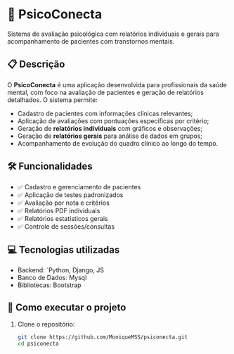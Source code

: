 # 🧠 PsicoConecta

Sistema de avaliação psicológica com relatórios individuais e gerais para acompanhamento de pacientes com transtornos mentais.

## 📋 Descrição

O **PsicoConecta** é uma aplicação desenvolvida para profissionais da saúde mental, com foco na avaliação de pacientes e geração de relatórios detalhados. O sistema permite:

- Cadastro de pacientes com informações clínicas relevantes;
- Aplicação de avaliações com pontuações específicas por critério;
- Geração de **relatórios individuais** com gráficos e observações;
- Geração de **relatórios gerais** para análise de dados em grupos;
- Acompanhamento de evolução do quadro clínico ao longo do tempo.

## 🛠️ Funcionalidades

- ✅ Cadastro e gerenciamento de pacientes
- ✅ Aplicação de testes padronizados
- ✅ Avaliação por nota e critérios
- ✅ Relatórios PDF individuais
- ✅ Relatórios estatísticos gerais
- ✅ Controle de sessões/consultas

## 💻 Tecnologias utilizadas

- Backend: `Python, Django, JS
- Banco de Dados: Mysql
- Bibliotecas: Bootstrap

## 🚀 Como executar o projeto

1. Clone o repositório:
   ```bash
   git clone https://github.com/MoniqueMSS/psiconecta.git
   cd psiconecta
